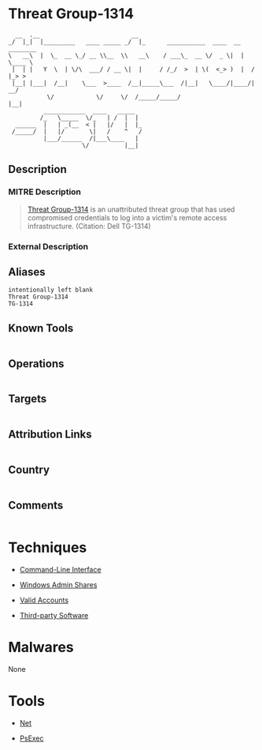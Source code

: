
# Threat Group-1314

```
  __  .__                          __                                        
_/  |_|  |_________   ____ _____ _/  |_      ___________  ____  __ ________  
\   __\  |  \_  __ \_/ __ \\__  \\   __\    / ___\_  __ \/  _ \|  |  \____ \ 
 |  | |   Y  \  | \/\  ___/ / __ \|  |     / /_/  >  | \(  <_> )  |  /  |_> >
 |__| |___|  /__|    \___  >____  /__|_____\___  /|__|   \____/|____/|   __/ 
           \/            \/     \/  /_____/_____/                    |__|    
          ____________  ____   _____  
         /_   \_____  \/_   | /  |  | 
  ______  |   | _(__  < |   |/   |  |_
 /_____/  |   |/       \|   /    ^   /
          |___/______  /|___\____   | 
                     \/          |__| 

```

## Description

### MITRE Description

> [Threat Group-1314](https://attack.mitre.org/groups/G0028) is an unattributed threat group that has used compromised credentials to log into a victim's remote access infrastructure. (Citation: Dell TG-1314)

### External Description

> 

## Aliases

```
intentionally left blank
Threat Group-1314
TG-1314
```

## Known Tools

```

```

## Operations

```

```

## Targets

```

```

## Attribution Links

```

```

## Country

```

```

## Comments

```

```

# Techniques


* [Command-Line Interface](../techniques/Command-Line-Interface.md)

* [Windows Admin Shares](../techniques/Windows-Admin-Shares.md)
    
* [Valid Accounts](../techniques/Valid-Accounts.md)
    
* [Third-party Software](../techniques/Third-party-Software.md)
    

# Malwares

None

# Tools


* [Net](../tools/Net.md)

* [PsExec](../tools/PsExec.md)
    

